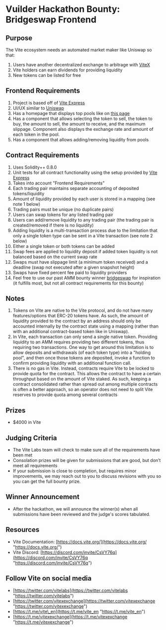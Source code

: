 # Vuilder Hackathon Bounty: Bridgeswap Frontend

## Purpose
The Vite ecosystem needs an automated market maker like Uniswap so that:
1. Users have another decentralized exchange to arbitrage with [ViteX](https://vitex.net/)
2. Vite holders can earn dividends for providing liquidity
3. New tokens can be listed for free

## Frontend Requirements
1. Project is based off of [Vite Express](https://github.com/vitelabs/vite-express)
2. UI/UX similar to [Uniswap](https://uniswap.org/)
3. Has a homepage that displays top pools like on [this page](https://info.uniswap.org/#/)
4. Has a component that allows selecting the token to sell, the token to buy, the amount to sell, the amount to receive, and the maximum slippage. Component also displays the exchange rate and amount of each token in the pool.
5. Has a component that allows adding/removing liquidity from pools

## Contract Requirements
1. Uses Solidity++ 0.8.0
2. Unit tests for all contract functionality using the setup provided by [Vite Express](https://github.com/vitelabs/vite-express)
3. Takes into account "Frontend Requirements"
4. Each trading pair maintains separate accounting of deposited tokens/liquidity
5. Amount of liquidity provided by each user is stored in a mapping (see note 1 below)
6. Trading pairs must be unique (no duplicate pairs)
7. Users can swap tokens for any listed trading pair
8. Users can add/remove liquidity to any trading pair (the trading pair is created/removed if there is no liquidity)
9.  Adding liquidity is a multi-transaction process due to the limitation that only a single token type can be sent in a Vite transaction (see note 2 below)
10. Either a single token or both tokens can be added
11. Swap fees are applied to liquidity deposit if added token liquidity is not balanced based on the current swap rate
12. Swaps must have slippage limit (a minimum token received) and a deadline (swap not executed after a given snapshot height)
13. Swaps have fixed percent fee paid to liquidity providers
14. Feel free to use our past AMM bounty winner [bridgeswap](https://github.com/peyton/bridgeswap) for inspiration (it fulfills most, but not all contract requirements for this bounty)

## Notes
1. Tokens on Vite are native to the Vite protocol, and do not have many features/options that ERC-20 tokens have. As such, the amount of liquidity provided to the contract by an address should only be accounted internally by the contract state using a mapping (rather than with an additional contract-based token like in Uniswap).
2. In Vite, each transaction can only send a single native token. Providing liquidity to an AMM requires providing two different tokens, thus requiring two transactions. One way to get around this limitation is to allow deposits and withdrawals (of each token type) into a "holding pool", and then once those tokens are deposited, invoke a function to confirm providing liquidity with an additional function call.
3. There is no gas in Vite. Instead, contracts require Vite to be locked to provide quota for the contract. This allows the contract to have a certain throughput based on the amount of Vite staked. As such, keeping a contract consolidated rather than spread out among multiple contracts is often a better approach, so an operator does not need to split Vite reserves to provide quota among several contracts

## Prizes
- $4000 in Vite

## Judging Criteria
- The Vite Labs team will check to make sure all of the requirements have been met
- Consolation prizes will be given for submissions that are good, but don’t meet all requirements
- If your submission is close to completion, but requires minor improvements, we may reach out to you to discuss revisions with you so you can get the full bounty prize.

## Winner Announcement
- After the hackathon, we will announce the winner(s) when all submissions have been reviewed and the judge's scores tabulated.

## Resources
- Vite Documentation: [https://docs.vite.org/](https://docs.vite.org/ "https://docs.vite.org/")
- Vite Discord: [https://discord.com/invite/CsVY76q](https://discord.com/invite/CsVY76q "https://discord.com/invite/CsVY76q")

## Follow Vite on social media
- [https://twitter.com/vitelabs](https://twitter.com/vitelabs "https://twitter.com/vitelabs")
- [https://twitter.com/vitexexchange](https://twitter.com/vitexexchange "https://twitter.com/vitexexchange")
- [https://t.me/vite\_en](https://t.me/vite_en "https://t.me/vite_en")
- [https://t.me/vitexexchange](https://t.me/vitexexchange "https://t.me/vitexexchange")